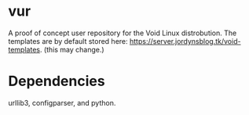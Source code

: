 # vur
A proof of concept user repository for the Void Linux distrobution.
The templates are by default stored here: https://server.jordynsblog.tk/void-templates. (this may change.)

# Dependencies
urllib3, configparser, and python.
